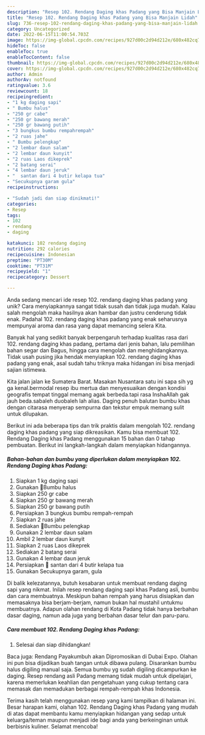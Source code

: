 ```yaml
---
description: "Resep 102. Rendang Daging khas Padang yang Bisa Manjain Lidah"
title: "Resep 102. Rendang Daging khas Padang yang Bisa Manjain Lidah"
slug: 736-resep-102-rendang-daging-khas-padang-yang-bisa-manjain-lidah
category: Uncategorized
date: 2022-06-15T11:00:54.703Z
image: https://img-global.cpcdn.com/recipes/927d00c2d94d212e/680x482cq70/102-rendang-daging-khas-padang-foto-resep-utama.jpg
hideToc: false
enableToc: true
enableTocContent: false
thumbnail: https://img-global.cpcdn.com/recipes/927d00c2d94d212e/680x482cq70/102-rendang-daging-khas-padang-foto-resep-utama.jpg
cover: https://img-global.cpcdn.com/recipes/927d00c2d94d212e/680x482cq70/102-rendang-daging-khas-padang-foto-resep-utama.jpg
author: Admin
authorAv: notfound
ratingvalue: 3.6
reviewcount: 18
recipeingredient:
- "1 kg daging sapi"
- " Bumbu halus"
- "250 gr cabe"
- "250 gr bawang merah"
- "250 gr bawang putih"
- "3 bungkus bumbu rempahrempah"
- "2 ruas jahe"
- " Bumbu pelengkap"
- "2 lembar daun salam"
- "2 lembar daun kunyit"
- "2 ruas Laos dikeprek"
- "2 batang serai"
- "4 lembar daun jeruk"
- "  santan dari 4 butir kelapa tua"
- "Secukupnya garam gula"
recipeinstructions:

- "Sudah jadi dan siap dinikmati!"
categories:
- Resep
tags:
- 102
- rendang
- daging

katakunci: 102 rendang daging 
nutrition: 292 calories
recipecuisine: Indonesian
preptime: "PT30M"
cooktime: "PT31M"
recipeyield: "1"
recipecategory: Dessert

---
```





Anda sedang mencari ide resep 102. rendang daging khas padang yang unik? Cara menyiapkannya sangat tidak susah dan tidak juga mudah. Kalau salah mengolah maka hasilnya akan hambar dan justru cenderung tidak enak. Padahal 102. rendang daging khas padang yang enak seharusnya mempunyai aroma dan rasa yang dapat memancing selera Kita.





Banyak hal yang sedikit banyak berpengaruh terhadap kualitas rasa dari 102. rendang daging khas padang, pertama dari jenis bahan, lalu pemilihan bahan segar dan Bagus, hingga cara mengolah dan menghidangkannya. Tidak usah pusing jika hendak menyiapkan 102. rendang daging khas padang yang enak,      asal sudah tahu triknya maka hidangan ini bisa menjadi sajian istimewa.














Kita jalan jalan ke Sumatera Barat. Masakan Nusantara satu ini sapa sih yg ga kenal.bermodal resep ibu mertua dan menyesuaikan dengan kondisi geografis tempat tinggal memang agak berbeda.tapi rasa InshaAllah gak jauh beda.sabaleh duobaleh lah alias. Daging penuh balutan bumbu khas dengan citarasa menyerap sempurna dan tekstur empuk memang sulit untuk dilupakan.






Berikut ini ada beberapa tips dan trik praktis dalam mengolah 102. rendang daging khas padang yang siap dikreasikan. Kamu bisa membuat 102. Rendang Daging khas Padang menggunakan 15 bahan dan 0 tahap pembuatan. Berikut ini langkah-langkah dalam menyiapkan hidangannya.

<!--inarticleads1-->

##### Bahan-bahan dan bumbu yang diperlukan dalam menyiapkan 102. Rendang Daging khas Padang:

1. Siapkan 1 kg daging sapi
1. Gunakan  📌Bumbu halus
1. Siapkan 250 gr cabe
1. Siapkan 250 gr bawang merah
1. Siapkan 250 gr bawang putih
1. Persiapkan 3 bungkus bumbu rempah-rempah
1. Siapkan 2 ruas jahe
1. Sediakan  📌Bumbu pelengkap
1. Gunakan 2 lembar daun salam
1. Ambil 2 lembar daun kunyit
1. Siapkan 2 ruas Laos dikeprek
1. Sediakan 2 batang serai
1. Gunakan 4 lembar daun jeruk
1. Persiapkan  📌 santan dari 4 butir kelapa tua
1. Gunakan Secukupnya garam, gula


Di balik kelezatannya, butuh kesabaran untuk membuat rendang daging sapi yang nikmat. Inilah resep rendang daging sapi khas Padang asli, bumbu dan cara membuatnya. Meskipun bahan rempah yang harus disiapkan dan memasaknya bisa berjam-berjam, namun bukan hal mustahil untukmu membuatnya. Adapun olahan rendang di Kota Padang tidak hanya berbahan dasar daging, namun ada juga yang berbahan dasar telur dan paru-paru. 

<!--inarticleads2-->

##### Cara membuat 102. Rendang Daging khas Padang:


1. Selesai dan siap dihidangkan!

Baca juga: Rendang Payakumbuh akan Dipromosikan di Dubai Expo. Olahan ini pun bisa dijadikan buah tangan untuk dibawa pulang. Disarankan bumbu halus digiling manual saja. Semua bumbu yg sudah digiling dicampurkan ke daging. Resep rendang asli Padang memang tidak mudah untuk dipelajari, karena memerlukan keahlian dan pengetahuan yang cukup tentang cara memasak dan memadukan berbagai rempah-rempah khas Indonesia. 

Terima kasih telah menggunakan resep yang kami tampilkan di halaman ini. Besar harapan kami, olahan 102. Rendang Daging khas Padang yang mudah di atas dapat membantu kamu menyiapkan hidangan yang sedap untuk keluarga/teman maupun menjadi ide bagi anda yang berkeinginan untuk berbisnis kuliner. Selamat mencoba!
